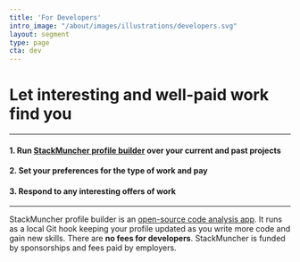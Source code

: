 ```yaml
---
title: 'For Developers'
intro_image: "/about/images/illustrations/developers.svg"
layout: segment
type: page
cta: dev
---
```


# Let interesting and well-paid work find you

---
#### 1. Run [StackMuncher profile builder](https://github.com/stackmuncher/stm_app#software-developer-profile-builder) over your current and past projects
#### 2. Set your preferences for the type of work and pay
#### 3. Respond to any interesting offers of work
---

StackMuncher profile builder is an [open-source code analysis app](https://github.com/stackmuncher/stm_app#software-developer-profile-builder). It runs as a local Git hook keeping your profile updated as you write more code and gain new skills. There are **no fees for developers**. StackMuncher is funded by sponsorships and fees paid by employers.